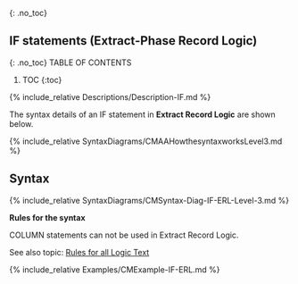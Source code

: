 {: .no_toc}
## IF statements (Extract-Phase Record Logic)

{: .no_toc}
TABLE OF CONTENTS 
1. TOC
{:toc}  

{% include_relative Descriptions/Description-IF.md %}

The syntax details of an IF statement in **Extract Record Logic** are shown below.

{% include_relative SyntaxDiagrams/CMAAHowthesyntaxworksLevel3.md %}

## Syntax 

{% include_relative SyntaxDiagrams/CMSyntax-Diag-IF-ERL-Level-3.md %}

**Rules for the syntax**

COLUMN statements can not be used in Extract Record Logic.

See also topic: [Rules for all Logic Text](../../Workbench/RulesforallLogicText.md) 

{% include_relative Examples/CMExample-IF-ERL.md %} 

